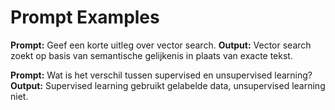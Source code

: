 # Prompt Examples

**Prompt:** Geef een korte uitleg over vector search.
**Output:** Vector search zoekt op basis van semantische gelijkenis in plaats van exacte tekst.

**Prompt:** Wat is het verschil tussen supervised en unsupervised learning?
**Output:** Supervised learning gebruikt gelabelde data, unsupervised learning niet.
